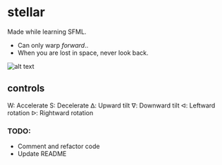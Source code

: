 # stellar

Made while learning SFML.
- Can only warp _forward_..
- When you are lost in space, never look back.

![alt text](https://github.com/schismic/stellar/blob/main/bin/res/stellar.gif "warping")

## controls
W: Accelerate S: Decelerate ᐃ: Upward tilt ᐁ: Downward tilt ᐊ: Leftward rotation ᐅ: Rightward rotation

### TODO:
- Comment and refactor code
- Update README
